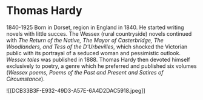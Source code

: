 # Thomas Hardy
1840-1925
Born in Dorset, region in England in 1840. He started writing novels with little succes.
The Wessex (rural countryside) novels continued with *The Return of the Native, The Mayor of Casterbridge, The Woodlanders, and Tess of the D'Urbevilles*, which shocked the Victorian public with its portrayal of a seduced woman and pessimistic outlook.  *Wessex tales* was published in 1888. 
Thomas Hardy then devoted himself exclusively to poetry, a genre which he preferred and published six volumes (*Wessex poems, Poems of the Past and Present and Satires of Circumstance*). 

![[DCB33B3F-E932-49D3-A57E-6A4D2DAC5918.jpeg]]

